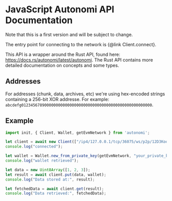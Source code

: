 # JavaScript Autonomi API Documentation

Note that this is a first version and will be subject to change.

The entry point for connecting to the network is {@link Client.connect}.

This API is a wrapper around the Rust API, found here: https://docs.rs/autonomi/latest/autonomi. The Rust API contains more detailed documentation on concepts and some types.

## Addresses

For addresses (chunk, data, archives, etc) we're using hex-encoded strings containing a 256-bit XOR addresse. For example: `abcdefg012345678900000000000000000000000000000000000000000000000`.

## Example

```javascript
import init, { Client, Wallet, getEvmNetwork } from 'autonomi';

let client = await new Client(["/ip4/127.0.0.1/tcp/36075/ws/p2p/12D3KooWALb...BhDAfJY"]);
console.log("connected");

let wallet = Wallet.new_from_private_key(getEvmNetwork, "your_private_key_here");
console.log("wallet retrieved");

let data = new Uint8Array([1, 2, 3]);
let result = await client.put(data, wallet);
console.log("Data stored at:", result);

let fetchedData = await client.get(result);
console.log("Data retrieved:", fetchedData);
```
